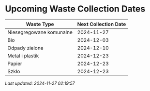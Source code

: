 # Upcoming Waste Collection Dates

| Waste Type | Next Collection Date |
|------------|----------------------|
| Niesegregowane komunalne | 2024-11-27 |
| Bio | 2024-12-03 |
| Odpady zielone | 2024-12-10 |
| Metal i plastik | 2024-12-23 |
| Papier | 2024-12-23 |
| Szkło | 2024-12-23 |


*Last updated: 2024-11-27 02:19:57*
